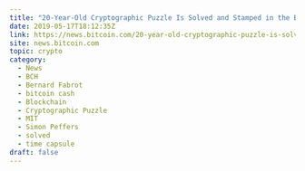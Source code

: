 ```yaml
---
title: "20-Year-Old Cryptographic Puzzle Is Solved and Stamped in the Bitcoin Cash Blockchain"
date: 2019-05-17T18:12:35Z
link: https://news.bitcoin.com/20-year-old-cryptographic-puzzle-is-solved-and-stamped-in-the-bitcoin-cash-blockchain/?utm_medium=RSS&utm_source=hune
site: news.bitcoin.com
topic: crypto
category:
  - News
  - BCH
  - Bernard Fabrot
  - bitcoin cash
  - Blockchain
  - Cryptographic Puzzle
  - MIT
  - Simon Peffers
  - solved
  - time capsule
draft: false
---
```

